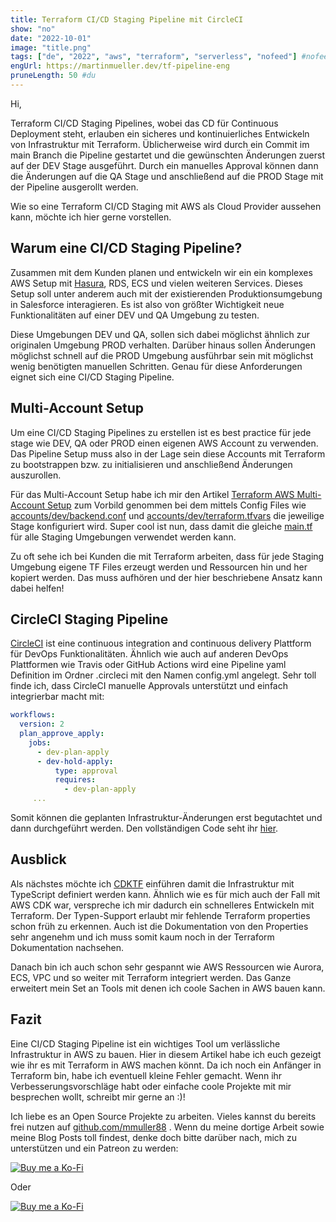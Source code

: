 ```yaml
---
title: Terraform CI/CD Staging Pipeline mit CircleCI
show: "no"
date: "2022-10-01"
image: "title.png"
tags: ["de", "2022", "aws", "terraform", "serverless", "nofeed"] #nofeed
engUrl: https://martinmueller.dev/tf-pipeline-eng
pruneLength: 50 #du
---
```


Hi,

Terraform CI/CD Staging Pipelines, wobei das CD für Continuous Deployment steht, erlauben ein sicheres und kontinuierliches Entwickeln von Infrastruktur mit Terraform. Üblicherweise wird durch ein Commit im main Branch die Pipeline gestartet und die gewünschten Änderungen zuerst auf der DEV Stage ausgeführt. Durch ein manuelles Approval können dann die Änderungen auf die QA Stage und anschließend auf die PROD Stage mit der Pipeline ausgerollt werden.

Wie so eine Terraform CI/CD Staging mit AWS als Cloud Provider aussehen kann, möchte ich hier gerne vorstellen.

## Warum eine CI/CD Staging Pipeline?

Zusammen mit dem Kunden planen und entwickeln wir ein ein komplexes AWS Setup mit [Hasura](https://hasura.io/), RDS, ECS und vielen weiteren Services. Dieses Setup soll unter anderem auch mit der existierenden Produktionsumgebung in Salesforce interagieren. Es ist also von größter Wichtigkeit neue Funktionalitäten auf einer DEV und QA Umgebung zu testen. 

Diese Umgebungen DEV und QA, sollen sich dabei möglichst ähnlich zur originalen Umgebung PROD verhalten. Darüber hinaus sollen Änderungen möglichst schnell auf die PROD Umgebung ausführbar sein mit möglichst wenig benötigten manuellen Schritten. Genau für diese Anforderungen eignet sich eine CI/CD Staging Pipeline.

## Multi-Account Setup

Um eine CI/CD Staging Pipelines zu erstellen ist es best practice für jede stage wie DEV, QA oder PROD einen eigenen AWS Account zu verwenden. Das Pipeline Setup muss also in der Lage sein diese Accounts mit Terraform zu bootstrappen bzw. zu initialisieren und anschließend Änderungen auszurollen.

Für das Multi-Account Setup habe ich mir den Artikel [Terraform AWS Multi-Account Setup](https://cloudly.engineer/2021/terraform-aws-multi-account-setup/aws/) zum Vorbild genommen bei dem mittels Config Files wie [accounts/dev/backend.conf](https://github.com/mmuller88/tf-pipeline-circleci/blob/main/accounts/dev/backend.conf) und [accounts/dev/terraform.tfvars](https://github.com/mmuller88/tf-pipeline-circleci/blob/main/accounts/dev/terraform.tfvars) die jeweilige Stage konfiguriert wird. Super cool ist nun, dass damit die gleiche [main.tf](https://github.com/mmuller88/tf-pipeline-circleci/blob/main/main.tf) für alle Staging Umgebungen verwendet werden kann.

Zu oft sehe ich bei Kunden die mit Terraform arbeiten, dass für jede Staging Umgebung eigene TF Files erzeugt werden und Ressourcen hin und her kopiert werden. Das muss aufhören und der hier beschriebene Ansatz kann dabei helfen!

## CircleCI Staging Pipeline

[CircleCI](https://circleci.com/) ist eine continuous integration and continuous delivery Plattform für DevOps Funktionalitäten. Ähnlich wie auch auf anderen DevOps Plattformen wie Travis oder GitHub Actions wird eine Pipeline yaml Definition im Ordner .circleci mit den Namen config.yml angelegt. Sehr toll finde ich, dass CircleCI manuelle Approvals unterstützt und einfach integrierbar macht mit:

```yml
workflows:
  version: 2
  plan_approve_apply:
    jobs:
      - dev-plan-apply
      - dev-hold-apply:
          type: approval
          requires:
            - dev-plan-apply
     ...
```

Somit können die geplanten Infrastruktur-Änderungen erst begutachtet und dann durchgeführt werden. Den vollständigen Code seht ihr [hier](https://github.com/mmuller88/tf-pipeline-circleci/blob/main/.circleci/config.yml).

## Ausblick

Als nächstes möchte ich [CDKTF](https://github.com/hashicorp/terraform-cdk) einführen damit die Infrastruktur mit TypeScript definiert werden kann. Ähnlich wie es für mich auch der Fall mit AWS CDK war, verspreche ich mir dadurch ein schnelleres Entwickeln mit Terraform. Der Typen-Support erlaubt mir fehlende Terraform properties schon früh zu erkennen. Auch ist die Dokumentation von den Properties sehr angenehm und ich muss somit kaum noch in der Terraform Dokumentation nachsehen.

Danach bin ich auch schon sehr gespannt wie AWS Ressourcen wie Aurora, ECS, VPC und so weiter mit Terraform integriert werden. Das Ganze erweitert mein Set an Tools mit denen ich coole Sachen in AWS bauen kann.

## Fazit

Eine CI/CD Staging Pipeline ist ein wichtiges Tool um verlässliche Infrastruktur in AWS zu bauen. Hier in diesem Artikel habe ich euch gezeigt wie ihr es mit Terraform in AWS machen könnt. Da ich noch ein Anfänger in Terraform bin, habe ich eventuell kleine Fehler gemacht. Wenn ihr Verbesserungsvorschläge habt oder einfache coole Projekte mit mir besprechen wollt, schreibt mir gerne an :)!

Ich liebe es an Open Source Projekte zu arbeiten. Vieles kannst du bereits frei nutzen auf [github.com/mmuller88](https://github.com/mmuller88) . Wenn du meine dortige Arbeit sowie meine Blog Posts toll findest, denke doch bitte darüber nach, mich zu unterstützen und ein Patreon zu werden:

[![Buy me a Ko-Fi](https://storage.ko-fi.com/cdn/useruploads/png_d554a01f-60f0-4969-94d1-7b69f3e28c2fcover.jpg?v=69a332f2-b808-4369-8ba3-dae0d1100dd4)](https://ko-fi.com/T6T1BR59W)

Oder

[![Buy me a Ko-Fi](https://theastrologypodcast.com/wp-content/uploads/2015/06/become-my-patron-05.jpg)](https://www.patreon.com/bePatron?u=29010217)

